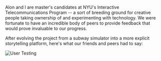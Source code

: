 Alon and I are master's candidates at NYU's Interactive Telecommunications Program -- a sort of breeding ground for creative people taking ownership of and experimenting with technology. We were fortunate to have an incredible body of peers to provide feedback that would prove invaluable to our progress.

After evolving the project from a subway simulator into a more explicit storytelling platform, here's what our friends and peers had to say:

![User Testing](http://www.youtube.com/watch?v=6zSy1cDJE4o "User Testing")